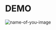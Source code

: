 # DEMO
![name-of-you-image](https://github.com/rymyf/NLP_Resume_Recommender_T5/blob/main/Deployment/static/Resume%20Recommender%20-%20MRS%20Team%20-%20Google%20Chrome%202022-01-05%2021-40-09.gif)
